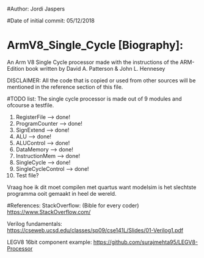 #Author:
Jordi Jaspers

#Date of initial commit:
05/12/2018

# ArmV8_Single_Cycle [Biography]:
An Arm V8 Single Cycle processor made with the instructions of the ARM-Edition book written by David A. Patterson & John L. Hennesey

DISCLAIMER:
All the code that is copied or used from other sources will be mentioned in the reference section of this file.

#TODO list:
The single cycle processor is made out of 9 modules and ofcourse a testfile.

1.  RegisterFile    	-->     done!
2.  ProgramCounter      -->     done!
3.  SignExtend          -->     done!
4.  ALU                 -->     done!
5.  ALUControl          -->     done!
6.  DataMemory          -->     done!
7.  InstructionMem      -->     done!
8.  SingleCycle         -->     done!
9.  SingleCycleControl  -->     done!
10. Test file?

Vraag hoe ik dit moet compilen met quartus want modelsim is het slechtste programma ooit gemaakt in heel de wereld.

#References:
StackOverflow:  (Bible for every coder)
https://www.StackOverflow.com/

Verilog fundamentals:
https://cseweb.ucsd.edu/classes/sp09/cse141L/Slides/01-Verilog1.pdf

LEGV8 16bit component example:
https://github.com/surajmehta95/LEGV8-Processor


